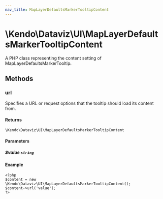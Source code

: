 ```yaml
---
nav_title: MapLayerDefaultsMarkerTooltipContent
---
```


# \Kendo\Dataviz\UI\MapLayerDefaultsMarkerTooltipContent

A PHP class representing the content setting of MapLayerDefaultsMarkerTooltip.


## Methods

### url
Specifies a URL or request options that the tooltip should load its content from.

#### Returns
`\Kendo\Dataviz\UI\MapLayerDefaultsMarkerTooltipContent`

#### Parameters

##### $value `string`



#### Example 
    <?php
    $content = new \Kendo\Dataviz\UI\MapLayerDefaultsMarkerTooltipContent();
    $content->url('value');
    ?>

